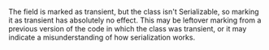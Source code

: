 The field is marked as transient, but the class isn't Serializable, so marking it as transient has absolutely no effect. This may be leftover marking from a previous version of the code in which the class was transient, or it may indicate a misunderstanding of how serialization works.